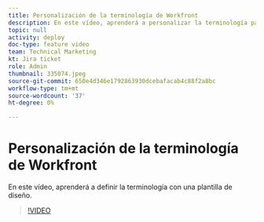 ```yaml
---
title: Personalización de la terminología de Workfront
description: En este vídeo, aprenderá a personalizar la terminología para tareas, proyectos y otros elementos mediante plantillas de diseño.
topic: null
activity: deploy
doc-type: feature video
team: Technical Marketing
kt: Jira ticket
role: Admin
thumbnail: 335074.jpeg
source-git-commit: 650e4d346e1792863930dcebafacab4c88f2a8bc
workflow-type: tm+mt
source-wordcount: '37'
ht-degree: 0%

---
```


# Personalización de la terminología de Workfront

En este vídeo, aprenderá a definir la terminología con una plantilla de diseño.

>[!VIDEO](https://video.tv.adobe.com/v/335074/?quality=12&learn=on)
